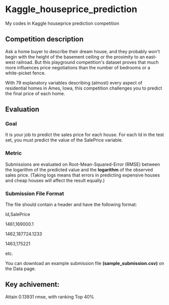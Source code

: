 # Kaggle_houseprice_prediction
My codes in Kaggle houseprice prediction competition


## Competition description
Ask a home buyer to describe their dream house, and they probably won't begin with the height of the basement ceiling or the proximity to an east-west railroad. But this playground competition's dataset proves that much more influences price negotiations than the number of bedrooms or a white-picket fence.

With 79 explanatory variables describing (almost) every aspect of residential homes in Ames, Iowa, this competition challenges you to predict the final price of each home.

## Evaluation
### Goal

It is your job to predict the sales price for each house. For each Id in the test set, you must predict the value of the SalePrice variable. 

### Metric

Submissions are evaluated on Root-Mean-Squared-Error (RMSE) between the logarithm of the predicted value and the **logarithm** of the observed sales price. (Taking logs means that errors in predicting expensive houses and cheap houses will affect the result equally.)

### Submission File Format

The file should contain a header and have the following format:

Id,SalePrice

1461,169000.1

1462,187724.1233

1463,175221

etc.

You can download an example submission file **(sample_submission.csv)** on the Data page.


## Key achivement:
Attain 0.13931 rmse, with ranking Top 40%
